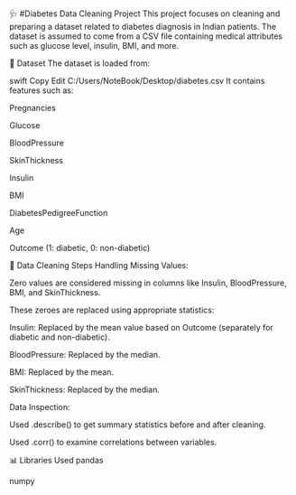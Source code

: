 🩺 #Diabetes Data Cleaning Project
This project focuses on cleaning and preparing a dataset related to diabetes diagnosis in Indian patients. The dataset is assumed to come from a CSV file containing medical attributes such as glucose level, insulin, BMI, and more.

📂 Dataset
The dataset is loaded from:

swift
Copy
Edit
C:/Users/NoteBook/Desktop/diabetes.csv
It contains features such as:

Pregnancies

Glucose

BloodPressure

SkinThickness

Insulin

BMI

DiabetesPedigreeFunction

Age

Outcome (1: diabetic, 0: non-diabetic)

🧹 Data Cleaning Steps
Handling Missing Values:

Zero values are considered missing in columns like Insulin, BloodPressure, BMI, and SkinThickness.

These zeroes are replaced using appropriate statistics:

Insulin: Replaced by the mean value based on Outcome (separately for diabetic and non-diabetic).

BloodPressure: Replaced by the median.

BMI: Replaced by the mean.

SkinThickness: Replaced by the median.

Data Inspection:

Used .describe() to get summary statistics before and after cleaning.

Used .corr() to examine correlations between variables.

📊 Libraries Used
pandas

numpy
